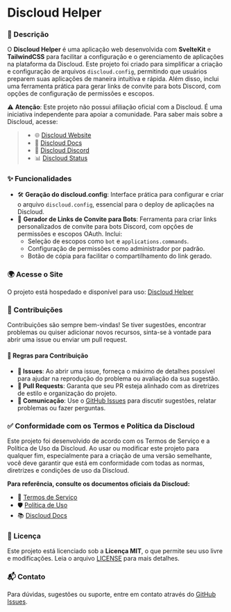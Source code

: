 # Discloud Helper

### 📄 Descrição

O **Discloud Helper** é uma aplicação web desenvolvida com **SvelteKit** e **TailwindCSS** para facilitar a configuração e o gerenciamento de aplicações na plataforma da Discloud. Este projeto foi criado para simplificar a criação e configuração de arquivos `discloud.config`, permitindo que usuários preparem suas aplicações de maneira intuitiva e rápida. Além disso, inclui uma ferramenta prática para gerar links de convite para bots Discord, com opções de configuração de permissões e escopos.

⚠️ **Atenção**: Este projeto não possui afiliação oficial com a Discloud. É uma iniciativa independente para apoiar a comunidade. Para saber mais sobre a Discloud, acesse:

> - 🌐 [Discloud Website](https://discloud.com)
> - 📖 [Discloud Docs](https://docs.discloud.com/)
> - 💬 [Discloud Discord](https://discord.discloudbot.com/)
> - 📊 [Discloud Status](https://status.discloud.app/)

### ✨ Funcionalidades

- 🛠️ **Geração do discloud.config**: Interface prática para configurar e criar o arquivo `discloud.config`, essencial para o deploy de aplicações na Discloud.
- 🤖 **Gerador de Links de Convite para Bots**: Ferramenta para criar links personalizados de convite para bots Discord, com opções de permissões e escopos OAuth. Inclui:
  - Seleção de escopos como `bot` e `applications.commands`.
  - Configuração de permissões como administrador por padrão.
  - Botão de cópia para facilitar o compartilhamento do link gerado.

### 🌍 Acesse o Site

O projeto está hospedado e disponível para uso: [Discloud Helper](https://init.discloud.app)

### 🤝 Contribuições

Contribuições são sempre bem-vindas! Se tiver sugestões, encontrar problemas ou quiser adicionar novos recursos, sinta-se à vontade para abrir uma issue ou enviar um pull request.

#### 📌 Regras para Contribuição

- **📝 Issues**: Ao abrir uma issue, forneça o máximo de detalhes possível para ajudar na reprodução do problema ou avaliação da sua sugestão.
- **🔄 Pull Requests**: Garanta que seu PR esteja alinhado com as diretrizes de estilo e organização do projeto.
- **📣 Comunicação**: Use o [GitHub Issues](https://github.com/Ruimmp/Discloud-Helper/issues) para discutir sugestões, relatar problemas ou fazer perguntas.

### ✅ Conformidade com os Termos e Política da Discloud

Este projeto foi desenvolvido de acordo com os Termos de Serviço e a Política de Uso da Discloud. Ao usar ou modificar este projeto para qualquer fim, especialmente para a criação de uma versão semelhante, você deve garantir que está em conformidade com todas as normas, diretrizes e condições de uso da Discloud.

**Para referência, consulte os documentos oficiais da Discloud:**
- 📜 [Termos de Serviço](https://discloud.com/legal)
- 🛡️ [Política de Uso](https://discloud.com/legal)
- 📚 [Discloud Docs](https://docs.discloud.com/sobre/discloud-brand/identidade-visual)

### 📜 Licença

Este projeto está licenciado sob a **Licença MIT**, o que permite seu uso livre e modificações. Leia o arquivo [LICENSE](./LICENSE) para mais detalhes.

### 📬 Contato

Para dúvidas, sugestões ou suporte, entre em contato através do [GitHub Issues](https://github.com/Ruimmp/Discloud-Helper/issues).
